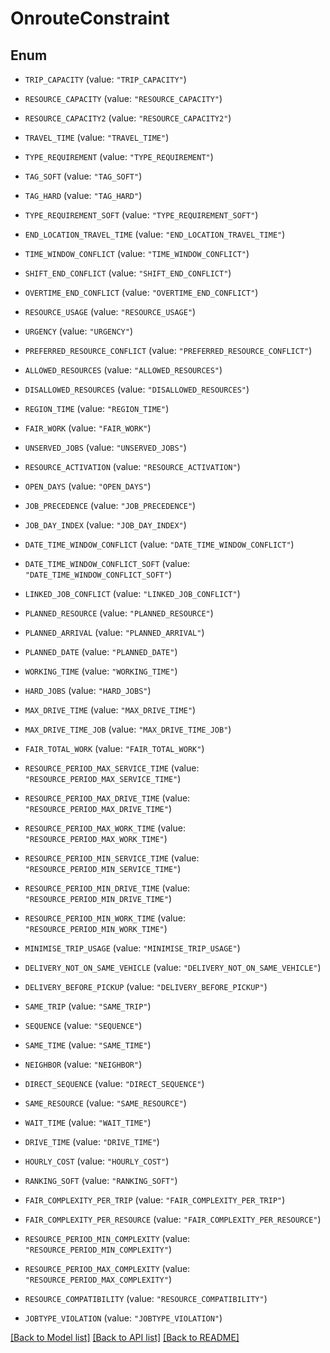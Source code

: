 # OnrouteConstraint

## Enum


* `TRIP_CAPACITY` (value: `"TRIP_CAPACITY"`)

* `RESOURCE_CAPACITY` (value: `"RESOURCE_CAPACITY"`)

* `RESOURCE_CAPACITY2` (value: `"RESOURCE_CAPACITY2"`)

* `TRAVEL_TIME` (value: `"TRAVEL_TIME"`)

* `TYPE_REQUIREMENT` (value: `"TYPE_REQUIREMENT"`)

* `TAG_SOFT` (value: `"TAG_SOFT"`)

* `TAG_HARD` (value: `"TAG_HARD"`)

* `TYPE_REQUIREMENT_SOFT` (value: `"TYPE_REQUIREMENT_SOFT"`)

* `END_LOCATION_TRAVEL_TIME` (value: `"END_LOCATION_TRAVEL_TIME"`)

* `TIME_WINDOW_CONFLICT` (value: `"TIME_WINDOW_CONFLICT"`)

* `SHIFT_END_CONFLICT` (value: `"SHIFT_END_CONFLICT"`)

* `OVERTIME_END_CONFLICT` (value: `"OVERTIME_END_CONFLICT"`)

* `RESOURCE_USAGE` (value: `"RESOURCE_USAGE"`)

* `URGENCY` (value: `"URGENCY"`)

* `PREFERRED_RESOURCE_CONFLICT` (value: `"PREFERRED_RESOURCE_CONFLICT"`)

* `ALLOWED_RESOURCES` (value: `"ALLOWED_RESOURCES"`)

* `DISALLOWED_RESOURCES` (value: `"DISALLOWED_RESOURCES"`)

* `REGION_TIME` (value: `"REGION_TIME"`)

* `FAIR_WORK` (value: `"FAIR_WORK"`)

* `UNSERVED_JOBS` (value: `"UNSERVED_JOBS"`)

* `RESOURCE_ACTIVATION` (value: `"RESOURCE_ACTIVATION"`)

* `OPEN_DAYS` (value: `"OPEN_DAYS"`)

* `JOB_PRECEDENCE` (value: `"JOB_PRECEDENCE"`)

* `JOB_DAY_INDEX` (value: `"JOB_DAY_INDEX"`)

* `DATE_TIME_WINDOW_CONFLICT` (value: `"DATE_TIME_WINDOW_CONFLICT"`)

* `DATE_TIME_WINDOW_CONFLICT_SOFT` (value: `"DATE_TIME_WINDOW_CONFLICT_SOFT"`)

* `LINKED_JOB_CONFLICT` (value: `"LINKED_JOB_CONFLICT"`)

* `PLANNED_RESOURCE` (value: `"PLANNED_RESOURCE"`)

* `PLANNED_ARRIVAL` (value: `"PLANNED_ARRIVAL"`)

* `PLANNED_DATE` (value: `"PLANNED_DATE"`)

* `WORKING_TIME` (value: `"WORKING_TIME"`)

* `HARD_JOBS` (value: `"HARD_JOBS"`)

* `MAX_DRIVE_TIME` (value: `"MAX_DRIVE_TIME"`)

* `MAX_DRIVE_TIME_JOB` (value: `"MAX_DRIVE_TIME_JOB"`)

* `FAIR_TOTAL_WORK` (value: `"FAIR_TOTAL_WORK"`)

* `RESOURCE_PERIOD_MAX_SERVICE_TIME` (value: `"RESOURCE_PERIOD_MAX_SERVICE_TIME"`)

* `RESOURCE_PERIOD_MAX_DRIVE_TIME` (value: `"RESOURCE_PERIOD_MAX_DRIVE_TIME"`)

* `RESOURCE_PERIOD_MAX_WORK_TIME` (value: `"RESOURCE_PERIOD_MAX_WORK_TIME"`)

* `RESOURCE_PERIOD_MIN_SERVICE_TIME` (value: `"RESOURCE_PERIOD_MIN_SERVICE_TIME"`)

* `RESOURCE_PERIOD_MIN_DRIVE_TIME` (value: `"RESOURCE_PERIOD_MIN_DRIVE_TIME"`)

* `RESOURCE_PERIOD_MIN_WORK_TIME` (value: `"RESOURCE_PERIOD_MIN_WORK_TIME"`)

* `MINIMISE_TRIP_USAGE` (value: `"MINIMISE_TRIP_USAGE"`)

* `DELIVERY_NOT_ON_SAME_VEHICLE` (value: `"DELIVERY_NOT_ON_SAME_VEHICLE"`)

* `DELIVERY_BEFORE_PICKUP` (value: `"DELIVERY_BEFORE_PICKUP"`)

* `SAME_TRIP` (value: `"SAME_TRIP"`)

* `SEQUENCE` (value: `"SEQUENCE"`)

* `SAME_TIME` (value: `"SAME_TIME"`)

* `NEIGHBOR` (value: `"NEIGHBOR"`)

* `DIRECT_SEQUENCE` (value: `"DIRECT_SEQUENCE"`)

* `SAME_RESOURCE` (value: `"SAME_RESOURCE"`)

* `WAIT_TIME` (value: `"WAIT_TIME"`)

* `DRIVE_TIME` (value: `"DRIVE_TIME"`)

* `HOURLY_COST` (value: `"HOURLY_COST"`)

* `RANKING_SOFT` (value: `"RANKING_SOFT"`)

* `FAIR_COMPLEXITY_PER_TRIP` (value: `"FAIR_COMPLEXITY_PER_TRIP"`)

* `FAIR_COMPLEXITY_PER_RESOURCE` (value: `"FAIR_COMPLEXITY_PER_RESOURCE"`)

* `RESOURCE_PERIOD_MIN_COMPLEXITY` (value: `"RESOURCE_PERIOD_MIN_COMPLEXITY"`)

* `RESOURCE_PERIOD_MAX_COMPLEXITY` (value: `"RESOURCE_PERIOD_MAX_COMPLEXITY"`)

* `RESOURCE_COMPATIBILITY` (value: `"RESOURCE_COMPATIBILITY"`)

* `JOBTYPE_VIOLATION` (value: `"JOBTYPE_VIOLATION"`)


[[Back to Model list]](../README.md#documentation-for-models) [[Back to API list]](../README.md#documentation-for-api-endpoints) [[Back to README]](../README.md)


